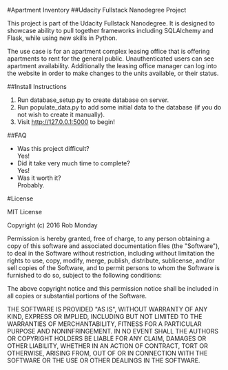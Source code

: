#Apartment Inventory
##Udacity Fullstack Nanodegree Project

This project is part of the Udacity Fullstack Nanodegree.  It is designed to showcase ability to pull together frameworks including SQLAlchemy and Flask, while using new skills in Python.

The use case is for an apartment complex leasing office that is offering apartments to rent for the general public.  Unauthenticated users can see apartment availability.  Additionally the leasing office manager can log into the website in order to make changes to the units available, or their status.

##Install Instructions
<ol>
	<li>Run database_setup.py to create database on server.</li>
	<li>Run populate_data.py to add some initial data to the database (if you do not wish to create it manually).</li>
	<li>Visit <a href="http://127.0.0.1:5000">http://127.0.0.1:5000</a> to begin!</li>
</ol>

##FAQ
<ul>
	<li>Was this project difficult?</li>  Yes!
	<li>Did it take very much time to complete?</li>  Yes!
	<li>Was it worth it?</li>  Probably.
</ul>

#License

MIT License

Copyright (c) 2016 Rob Monday

Permission is hereby granted, free of charge, to any person obtaining a copy
of this software and associated documentation files (the "Software"), to deal
in the Software without restriction, including without limitation the rights
to use, copy, modify, merge, publish, distribute, sublicense, and/or sell
copies of the Software, and to permit persons to whom the Software is
furnished to do so, subject to the following conditions:

The above copyright notice and this permission notice shall be included in all
copies or substantial portions of the Software.

THE SOFTWARE IS PROVIDED "AS IS", WITHOUT WARRANTY OF ANY KIND, EXPRESS OR
IMPLIED, INCLUDING BUT NOT LIMITED TO THE WARRANTIES OF MERCHANTABILITY,
FITNESS FOR A PARTICULAR PURPOSE AND NONINFRINGEMENT. IN NO EVENT SHALL THE
AUTHORS OR COPYRIGHT HOLDERS BE LIABLE FOR ANY CLAIM, DAMAGES OR OTHER
LIABILITY, WHETHER IN AN ACTION OF CONTRACT, TORT OR OTHERWISE, ARISING FROM,
OUT OF OR IN CONNECTION WITH THE SOFTWARE OR THE USE OR OTHER DEALINGS IN THE
SOFTWARE.
